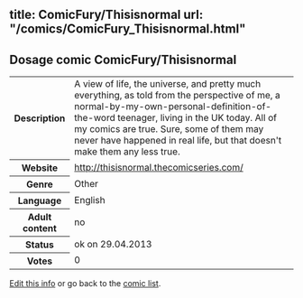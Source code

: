 title: ComicFury/Thisisnormal
url: "/comics/ComicFury_Thisisnormal.html"
---
Dosage comic ComicFury/Thisisnormal
-----------------------------------------

<p id="msg"></p>
<script type="text/javascript">
if (window.location.search === '?edit_info_mail=sent_ok') {
  var elem = document.getElementById("msg");
  elem.innerHTML = 'Edited information sucessfully sent for review, which is usually done daily. Thanks!';
  elem.className = 'ok';
}
</script>
<table class="comicinfo">
<tr>
<th>Description</th><td>A view of life, the universe, and pretty much everything, as told from the perspective of me, a normal-by-my-own-personal-definition-of-the-word teenager, living in the UK today. All of my comics are true. Sure, some of them may never have happened in real life, but that doesn't make them any less true.</td>
</tr>
<tr>
<th>Website</th><td><a href="http://thisisnormal.thecomicseries.com/">http://thisisnormal.thecomicseries.com/</a></td>
</tr>
<tr>
<th>Genre</th><td>Other</td>
</tr>
<tr>
<th>Language</th><td>English</td>
</tr>
<tr>
<th>Adult content</th><td>no</td>
</tr>
<tr>
<th>Status</th><td>ok on 29.04.2013</td>
</tr>
<tr>
<th>Votes</th><td>0</td>
</tr>
</table>

[Edit this info](ComicFury_Thisisnormal_edit.html) or go back to the [comic list](../comic-index.html).
